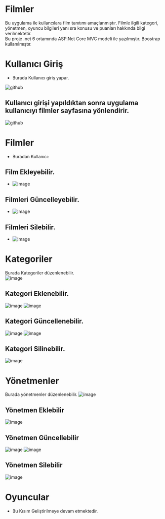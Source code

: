 # Filmler
Bu uygulama ile kullancılara film tanıtımı amaçlanmıştır. Filmle ilgili kategori, yönetmen, oyuncu bilgileri yanı sra konusu ve puanları hakkında bilgi verilmektetir.<br />
Bu proje .net 6 ortamında ASP.Net Core MVC modeli ile yazılmıştır.
Boostrap kullanılmıştır.
# Kullanıcı Giriş
* Burada Kullanıcı giriş yapar.<br />

![github](KullaniciGiris.PNG)

## Kullanıcı girişi yapıldıktan sonra uygulama kullanıcıyı filmler sayfasına yönlendirir.


![github](FilmlerSayfası.PNG)<br />

# Filmler 
* Buradan Kullanıcı:
## Film Ekleyebilir.
* ![image](FilmEkle.PNG)

## Filmleri Güncelleyebilir.
* ![image](FilmGuncelle.PNG)

## Filmleri Silebilir.<br />
* ![image](FilmSil.PNG)

# Kategoriler
Burada Kategoriler düzenlenebilir.<br />
![image](KategoriListele.PNG)
## Kategori Eklenebilir.
![image](KategoriEkle.PNG)
![image](KategoriEkle1.PNG)
## Kategori Güncellenebilir.
![image](KategoriGuncelle.PNG)
![image](KategoriSil.PNG)
## Kategori Silinebilir.
![image](KategoriSil1.PNG)
# Yönetmenler
Burada yönetmenler düzenlenebilir.
![image](YönetmenListele.PNG)
## Yönetmen Eklebilir
![image](YönetmenEkle.PNG)
## Yönetmen Güncellebilir
![image](YönetmenGuncelle.PNG)
![image](YönetmenSil.PNG)
## Yönetmen Silebilir
![image](YönetmenSil1.PNG)

# Oyuncular
* Bu Kısım Geliştirilmeye devam etmektedir.
